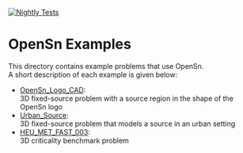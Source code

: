 [![Nightly Tests](https://github.com/Open-Sn/OpenSnAppsPublic/actions/workflows/nightly.yaml/badge.svg)](https://github.com/Open-Sn/OpenSnAppsPublic/actions/workflows/nightly.yaml)

# OpenSn Examples

This directory contains example problems that use OpenSn.  
A short description of each example is given below:

- [OpenSn_Logo_CAD](./OpenSn_Loga_CAD/README.md):  
    3D fixed-source problem with a source region in the shape of the OpenSn logo
- [Urban_Source](./Urban_Source/README.md):  
    3D fixed-source problem that models a source in an urban setting
- [HEU_MET_FAST_003](./HEU_MET_FAST_003/README.md):  
    3D criticality benchmark problem
